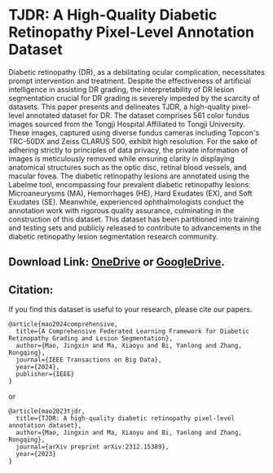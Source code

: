 # TJDR: A High-Quality Diabetic Retinopathy Pixel-Level Annotation Dataset
Diabetic retinopathy (DR), as a debilitating ocular complication, necessitates prompt intervention and treatment. Despite the effectiveness of artificial intelligence in assisting DR grading, the interpretability of DR lesion segmentation crucial for DR grading is severely impeded by the scarcity of datasets. This paper presents and delineates TJDR, a high-quality pixel-level annotated dataset for DR. 
The dataset comprises 561 color fundus images sourced from the Tongji Hospital Affiliated to Tongji University.
These images, captured using diverse fundus cameras including Topcon's TRC-50DX and Zeiss CLARUS 500, exhibit high resolution. For the sake of adhering strictly to principles of data privacy, the private information of images is meticulously removed while ensuring clarity in displaying anatomical structures such as the optic disc, retinal blood vessels, and macular fovea.
The diabetic retinopathy lesions are annotated using the Labelme tool, encompassing four prevalent diabetic retinopathy lesions: Microaneurysms (MA), Hemorrhages (HE), Hard Exudates (EX), and Soft Exudates (SE).
Meanwhile, experienced ophthalmologists conduct the annotation work with rigorous quality assurance, culminating in the construction of this dataset. This dataset has been partitioned into training and testing sets and publicly released to contribute to advancements in the diabetic retinopathy lesion segmentation research community.
## Download Link: [OneDrive](https://tongjieducn-my.sharepoint.com/:f:/g/personal/mjx_tongji_edu_cn/EkpOgfHgyS5Mo-cKcUheogoBc3mVIs2qB4vW0fF8EaFYVg?e=TAZOyN) or [GoogleDrive](https://drive.google.com/drive/folders/1RBAtPPAvX1KXiJrNsrJz7jSMCL3AgAJT?usp=sharing).

## Citation:
If you find this dataset is useful to your research, please cite our papers.
```text
@article{mao2024comprehensive,
  title={A Comprehensive Federated Learning Framework for Diabetic Retinopathy Grading and Lesion Segmentation},
  author={Mao, Jingxin and Ma, Xiaoyu and Bi, Yanlong and Zhang, Rongqing},
  journal={IEEE Transactions on Big Data},
  year={2024},
  publisher={IEEE}
}
```
or
```
@article{mao2023tjdr,
  title={TJDR: A high-quality diabetic retinopathy pixel-level annotation dataset},
  author={Mao, Jingxin and Ma, Xiaoyu and Bi, Yanlong and Zhang, Rongqing},
  journal={arXiv preprint arXiv:2312.15389},
  year={2023}
}
```
